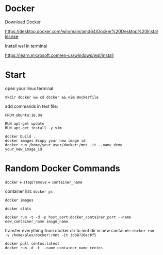 # Docker

Download Docker

https://desktop.docker.com/win/main/amd64/Docker%20Desktop%20Installer.exe

Install wsl in terminal

https://learn.microsoft.com/en-us/windows/wsl/install

# Start

open your linux terminal

```
mkdir docker && cd docker && vim Dockerfile
```
add commands in text file:
```
FROM ubuntu:18.04

RUN apt-get update
RUN apt-get install -y vim
```
```
docker build .
docker images #copy your new image id
docker run /home/your_user/docker:/mnt -it --name demo your_new_image_id
```
# Random Docker Commands

`docker` + `stop`/`remove` + `container_name`

container list: `docker ps`

`docker images`

`docker stats`

`docker run -t -d -p host_port:docker_container_port --name new_container_name image_name`

transfer everything from docker dir to mnt dir in new container: `docker run -v /home/alex/docker:/mnt -it 3db8720ecbf5`

```
docker pull centos:latest
docker run -d -t --name container_name centos
```

